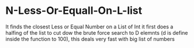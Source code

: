 # N-Less-Or-Equall-On-L-list
It finds the closest Less or Equal Number on a List of Int
it first does a halfing of the list to cut dow the brute force search to D elemnts (d is define inside the function to 100), this deals very fast with big list of numbers
